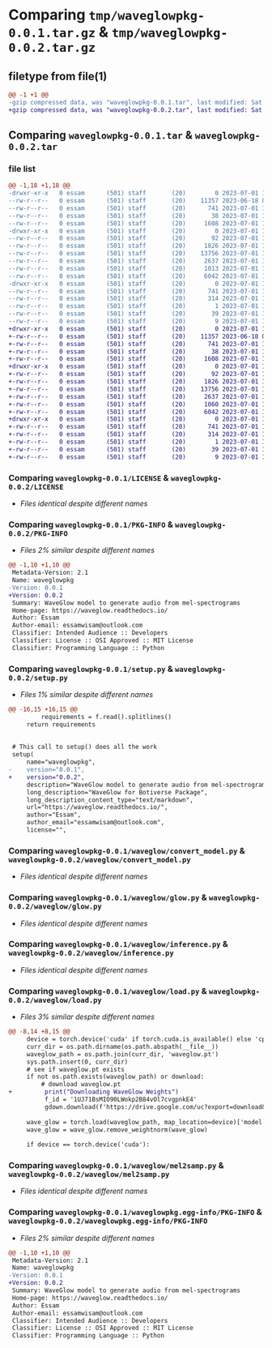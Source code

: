 # Comparing `tmp/waveglowpkg-0.0.1.tar.gz` & `tmp/waveglowpkg-0.0.2.tar.gz`

## filetype from file(1)

```diff
@@ -1 +1 @@
-gzip compressed data, was "waveglowpkg-0.0.1.tar", last modified: Sat Jul  1 13:35:32 2023, max compression
+gzip compressed data, was "waveglowpkg-0.0.2.tar", last modified: Sat Jul  1 13:56:29 2023, max compression
```

## Comparing `waveglowpkg-0.0.1.tar` & `waveglowpkg-0.0.2.tar`

### file list

```diff
@@ -1,18 +1,18 @@
-drwxr-xr-x   0 essam      (501) staff       (20)        0 2023-07-01 13:35:32.733800 waveglowpkg-0.0.1/
--rw-r--r--   0 essam      (501) staff       (20)    11357 2023-06-18 07:29:29.000000 waveglowpkg-0.0.1/LICENSE
--rw-r--r--   0 essam      (501) staff       (20)      741 2023-07-01 13:35:32.733633 waveglowpkg-0.0.1/PKG-INFO
--rw-r--r--   0 essam      (501) staff       (20)       38 2023-07-01 13:35:32.733856 waveglowpkg-0.0.1/setup.cfg
--rw-r--r--   0 essam      (501) staff       (20)     1608 2023-07-01 13:35:12.000000 waveglowpkg-0.0.1/setup.py
-drwxr-xr-x   0 essam      (501) staff       (20)        0 2023-07-01 13:35:32.732454 waveglowpkg-0.0.1/waveglow/
--rw-r--r--   0 essam      (501) staff       (20)       92 2023-07-01 10:32:44.000000 waveglowpkg-0.0.1/waveglow/__init__.py
--rw-r--r--   0 essam      (501) staff       (20)     1826 2023-07-01 10:30:29.000000 waveglowpkg-0.0.1/waveglow/convert_model.py
--rw-r--r--   0 essam      (501) staff       (20)    13756 2023-07-01 10:30:29.000000 waveglowpkg-0.0.1/waveglow/glow.py
--rw-r--r--   0 essam      (501) staff       (20)     2637 2023-07-01 10:32:59.000000 waveglowpkg-0.0.1/waveglow/inference.py
--rw-r--r--   0 essam      (501) staff       (20)     1013 2023-07-01 13:28:41.000000 waveglowpkg-0.0.1/waveglow/load.py
--rw-r--r--   0 essam      (501) staff       (20)     6042 2023-07-01 10:30:29.000000 waveglowpkg-0.0.1/waveglow/mel2samp.py
-drwxr-xr-x   0 essam      (501) staff       (20)        0 2023-07-01 13:35:32.733271 waveglowpkg-0.0.1/waveglowpkg.egg-info/
--rw-r--r--   0 essam      (501) staff       (20)      741 2023-07-01 13:35:32.000000 waveglowpkg-0.0.1/waveglowpkg.egg-info/PKG-INFO
--rw-r--r--   0 essam      (501) staff       (20)      314 2023-07-01 13:35:32.000000 waveglowpkg-0.0.1/waveglowpkg.egg-info/SOURCES.txt
--rw-r--r--   0 essam      (501) staff       (20)        1 2023-07-01 13:35:32.000000 waveglowpkg-0.0.1/waveglowpkg.egg-info/dependency_links.txt
--rw-r--r--   0 essam      (501) staff       (20)       39 2023-07-01 13:35:32.000000 waveglowpkg-0.0.1/waveglowpkg.egg-info/requires.txt
--rw-r--r--   0 essam      (501) staff       (20)        9 2023-07-01 13:35:32.000000 waveglowpkg-0.0.1/waveglowpkg.egg-info/top_level.txt
+drwxr-xr-x   0 essam      (501) staff       (20)        0 2023-07-01 13:56:29.259201 waveglowpkg-0.0.2/
+-rw-r--r--   0 essam      (501) staff       (20)    11357 2023-06-18 07:29:29.000000 waveglowpkg-0.0.2/LICENSE
+-rw-r--r--   0 essam      (501) staff       (20)      741 2023-07-01 13:56:29.259046 waveglowpkg-0.0.2/PKG-INFO
+-rw-r--r--   0 essam      (501) staff       (20)       38 2023-07-01 13:56:29.259253 waveglowpkg-0.0.2/setup.cfg
+-rw-r--r--   0 essam      (501) staff       (20)     1608 2023-07-01 13:56:07.000000 waveglowpkg-0.0.2/setup.py
+drwxr-xr-x   0 essam      (501) staff       (20)        0 2023-07-01 13:56:29.254726 waveglowpkg-0.0.2/waveglow/
+-rw-r--r--   0 essam      (501) staff       (20)       92 2023-07-01 10:32:44.000000 waveglowpkg-0.0.2/waveglow/__init__.py
+-rw-r--r--   0 essam      (501) staff       (20)     1826 2023-07-01 10:30:29.000000 waveglowpkg-0.0.2/waveglow/convert_model.py
+-rw-r--r--   0 essam      (501) staff       (20)    13756 2023-07-01 10:30:29.000000 waveglowpkg-0.0.2/waveglow/glow.py
+-rw-r--r--   0 essam      (501) staff       (20)     2637 2023-07-01 10:32:59.000000 waveglowpkg-0.0.2/waveglow/inference.py
+-rw-r--r--   0 essam      (501) staff       (20)     1060 2023-07-01 13:55:56.000000 waveglowpkg-0.0.2/waveglow/load.py
+-rw-r--r--   0 essam      (501) staff       (20)     6042 2023-07-01 10:30:29.000000 waveglowpkg-0.0.2/waveglow/mel2samp.py
+drwxr-xr-x   0 essam      (501) staff       (20)        0 2023-07-01 13:56:29.258835 waveglowpkg-0.0.2/waveglowpkg.egg-info/
+-rw-r--r--   0 essam      (501) staff       (20)      741 2023-07-01 13:56:29.000000 waveglowpkg-0.0.2/waveglowpkg.egg-info/PKG-INFO
+-rw-r--r--   0 essam      (501) staff       (20)      314 2023-07-01 13:56:29.000000 waveglowpkg-0.0.2/waveglowpkg.egg-info/SOURCES.txt
+-rw-r--r--   0 essam      (501) staff       (20)        1 2023-07-01 13:56:29.000000 waveglowpkg-0.0.2/waveglowpkg.egg-info/dependency_links.txt
+-rw-r--r--   0 essam      (501) staff       (20)       39 2023-07-01 13:56:29.000000 waveglowpkg-0.0.2/waveglowpkg.egg-info/requires.txt
+-rw-r--r--   0 essam      (501) staff       (20)        9 2023-07-01 13:56:29.000000 waveglowpkg-0.0.2/waveglowpkg.egg-info/top_level.txt
```

### Comparing `waveglowpkg-0.0.1/LICENSE` & `waveglowpkg-0.0.2/LICENSE`

 * *Files identical despite different names*

### Comparing `waveglowpkg-0.0.1/PKG-INFO` & `waveglowpkg-0.0.2/PKG-INFO`

 * *Files 2% similar despite different names*

```diff
@@ -1,10 +1,10 @@
 Metadata-Version: 2.1
 Name: waveglowpkg
-Version: 0.0.1
+Version: 0.0.2
 Summary: WaveGlow model to generate audio from mel-spectrograms
 Home-page: https://waveglow.readthedocs.io/
 Author: Essam
 Author-email: essamwisam@outlook.com
 Classifier: Intended Audience :: Developers
 Classifier: License :: OSI Approved :: MIT License
 Classifier: Programming Language :: Python
```

### Comparing `waveglowpkg-0.0.1/setup.py` & `waveglowpkg-0.0.2/setup.py`

 * *Files 1% similar despite different names*

```diff
@@ -16,15 +16,15 @@
         requirements = f.read().splitlines()
     return requirements
 
 
 # This call to setup() does all the work
 setup(
     name="waveglowpkg",
-    version="0.0.1",
+    version="0.0.2",
     description="WaveGlow model to generate audio from mel-spectrograms",
     long_description="WaveGlow for Botiverse Package",
     long_description_content_type="text/markdown",
     url="https://waveglow.readthedocs.io/",
     author="Essam",
     author_email="essamwisam@outlook.com",
     license="",
```

### Comparing `waveglowpkg-0.0.1/waveglow/convert_model.py` & `waveglowpkg-0.0.2/waveglow/convert_model.py`

 * *Files identical despite different names*

### Comparing `waveglowpkg-0.0.1/waveglow/glow.py` & `waveglowpkg-0.0.2/waveglow/glow.py`

 * *Files identical despite different names*

### Comparing `waveglowpkg-0.0.1/waveglow/inference.py` & `waveglowpkg-0.0.2/waveglow/inference.py`

 * *Files identical despite different names*

### Comparing `waveglowpkg-0.0.1/waveglow/load.py` & `waveglowpkg-0.0.2/waveglow/load.py`

 * *Files 3% similar despite different names*

```diff
@@ -8,14 +8,15 @@
     device = torch.device('cuda' if torch.cuda.is_available() else 'cpu')
     curr_dir = os.path.dirname(os.path.abspath(__file__))
     waveglow_path = os.path.join(curr_dir, 'waveglow.pt')
     sys.path.insert(0, curr_dir)
     # see if waveglow.pt exists
     if not os.path.exists(waveglow_path) or download:
         # download waveglow.pt
+         print("Downloading WaveGlow Weights")
          f_id = '1UJ71BsMIO90LWokp2B84vOl7cvgpnkE4' 
          gdown.download(f'https://drive.google.com/uc?export=download&confirm=pbef&id={f_id}', waveglow_path, quiet=False)            
     
     wave_glow = torch.load(waveglow_path, map_location=device)['model']
     wave_glow = wave_glow.remove_weightnorm(wave_glow)
     
     if device == torch.device('cuda'):
```

### Comparing `waveglowpkg-0.0.1/waveglow/mel2samp.py` & `waveglowpkg-0.0.2/waveglow/mel2samp.py`

 * *Files identical despite different names*

### Comparing `waveglowpkg-0.0.1/waveglowpkg.egg-info/PKG-INFO` & `waveglowpkg-0.0.2/waveglowpkg.egg-info/PKG-INFO`

 * *Files 2% similar despite different names*

```diff
@@ -1,10 +1,10 @@
 Metadata-Version: 2.1
 Name: waveglowpkg
-Version: 0.0.1
+Version: 0.0.2
 Summary: WaveGlow model to generate audio from mel-spectrograms
 Home-page: https://waveglow.readthedocs.io/
 Author: Essam
 Author-email: essamwisam@outlook.com
 Classifier: Intended Audience :: Developers
 Classifier: License :: OSI Approved :: MIT License
 Classifier: Programming Language :: Python
```

